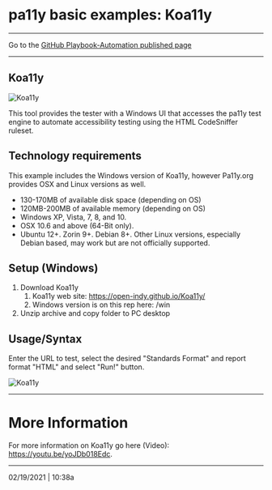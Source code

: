 # pa11y basic examples: Koa11y

---

Go to the [GitHub Playbook-Automation published page](https://section508coordinators.github.io/Dev-Automation/)

---

## Koa11y

![Koa11y](https://open-indy.github.io/Koa11y/_img/koa11y-sticker.png)

This tool provides the tester with a Windows UI that accesses the pa11y test engine to automate accessibility testing using the HTML CodeSniffer ruleset.

## Technology requirements

This example includes the Windows version of Koa11y, however Pa11y.org provides OSX and Linux versions as well.

- 130-170MB of available disk space (depending on OS)
- 120MB-200MB of available memory (depending on OS)
- Windows XP, Vista, 7, 8, and 10.
- OSX 10.6 and above (64-Bit only).
- Ubuntu 12+. Zorin 9+. Debian 8+. Other Linux versions, especially Debian based, may work but are not officially supported.

## Setup (Windows)

1. Download Koa11y
   1. Koa11y web site: https://open-indy.github.io/Koa11y/
   2. Windows version is on this rep here: /win
2. Unzip archive and copy folder to PC desktop

## Usage/Syntax

Enter the URL to test, select the desired "Standards Format" and report format "HTML" and select "Run!" button.

![Koa11y](https://open-indy.github.io/Koa11y/_img/screenshot-win.png)

---

# More Information


For more information on Koa11y go here (Video): https://youtu.be/yoJDb018Edc.

---

02/19/2021 | 10:38a
